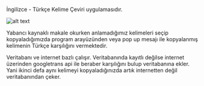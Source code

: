 İngilizce - Türkçe Kelime Çeviri uygulamasıdır.

![alt text](https://i.ibb.co/d4RKJkh/p1.jpg)

Yabancı kaynaklı makale okurken anlamadığımız kelimeleri seçip kopyaladığımızda program arayüzünden veya pop up mesajı ile kopyalanmış kelimenin Türkçe karşılığını vermektedir.

Veritabanı ve internet bazlı çalışır. Veritabanında kayıtlı değilse internet üzerinden googletrans api ile beraber karşılığını bulup veritabanına ekler. Yani ikinci defa aynı kelimeyi kopyaladığınızda artık internetten değil veritabanından çeker.
